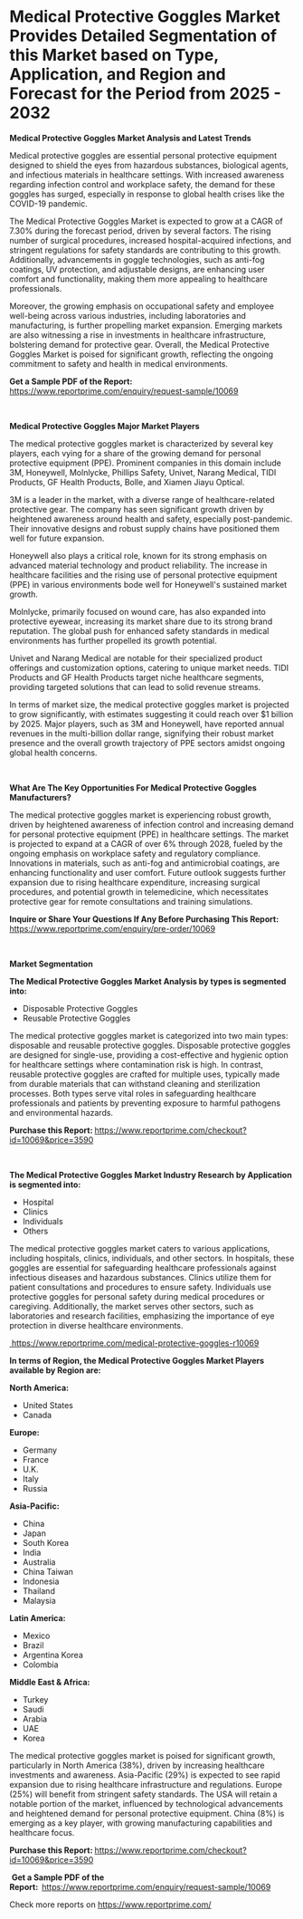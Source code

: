 <p><h1>Medical Protective Goggles Market Provides Detailed Segmentation of this Market based on Type, Application, and Region and Forecast for the Period from 2025 - 2032</h1></p><p><strong>Medical Protective Goggles Market Analysis and Latest Trends</strong></p>
<p><p>Medical protective goggles are essential personal protective equipment designed to shield the eyes from hazardous substances, biological agents, and infectious materials in healthcare settings. With increased awareness regarding infection control and workplace safety, the demand for these goggles has surged, especially in response to global health crises like the COVID-19 pandemic.</p><p>The Medical Protective Goggles Market is expected to grow at a CAGR of 7.30% during the forecast period, driven by several factors. The rising number of surgical procedures, increased hospital-acquired infections, and stringent regulations for safety standards are contributing to this growth. Additionally, advancements in goggle technologies, such as anti-fog coatings, UV protection, and adjustable designs, are enhancing user comfort and functionality, making them more appealing to healthcare professionals.</p><p>Moreover, the growing emphasis on occupational safety and employee well-being across various industries, including laboratories and manufacturing, is further propelling market expansion. Emerging markets are also witnessing a rise in investments in healthcare infrastructure, bolstering demand for protective gear. Overall, the Medical Protective Goggles Market is poised for significant growth, reflecting the ongoing commitment to safety and health in medical environments.</p></p>
<p><strong>Get a Sample PDF of the Report:&nbsp;</strong> <a href="https://www.reportprime.com/enquiry/request-sample/10069?utm_campaign=2487&utm_medium=2&utm_source=Github&utm_content=ia&utm_term=20032025&utm_id=medical-protective-goggles">https://www.reportprime.com/enquiry/request-sample/10069</a></p>
<p>&nbsp;</p>
<p><strong>Medical Protective Goggles Major Market Players</strong></p>
<p><p>The medical protective goggles market is characterized by several key players, each vying for a share of the growing demand for personal protective equipment (PPE). Prominent companies in this domain include 3M, Honeywell, Molnlycke, Phillips Safety, Univet, Narang Medical, TIDI Products, GF Health Products, Bolle, and Xiamen Jiayu Optical.</p><p>3M is a leader in the market, with a diverse range of healthcare-related protective gear. The company has seen significant growth driven by heightened awareness around health and safety, especially post-pandemic. Their innovative designs and robust supply chains have positioned them well for future expansion.</p><p>Honeywell also plays a critical role, known for its strong emphasis on advanced material technology and product reliability. The increase in healthcare facilities and the rising use of personal protective equipment (PPE) in various environments bode well for Honeywell's sustained market growth.</p><p>Molnlycke, primarily focused on wound care, has also expanded into protective eyewear, increasing its market share due to its strong brand reputation. The global push for enhanced safety standards in medical environments has further propelled its growth potential.</p><p>Univet and Narang Medical are notable for their specialized product offerings and customization options, catering to unique market needs. TIDI Products and GF Health Products target niche healthcare segments, providing targeted solutions that can lead to solid revenue streams.</p><p>In terms of market size, the medical protective goggles market is projected to grow significantly, with estimates suggesting it could reach over $1 billion by 2025. Major players, such as 3M and Honeywell, have reported annual revenues in the multi-billion dollar range, signifying their robust market presence and the overall growth trajectory of PPE sectors amidst ongoing global health concerns.</p></p>
<p>&nbsp;</p>
<p><strong>What Are The Key Opportunities For Medical Protective Goggles Manufacturers?</strong></p>
<p><p>The medical protective goggles market is experiencing robust growth, driven by heightened awareness of infection control and increasing demand for personal protective equipment (PPE) in healthcare settings. The market is projected to expand at a CAGR of over 6% through 2028, fueled by the ongoing emphasis on workplace safety and regulatory compliance. Innovations in materials, such as anti-fog and antimicrobial coatings, are enhancing functionality and user comfort. Future outlook suggests further expansion due to rising healthcare expenditure, increasing surgical procedures, and potential growth in telemedicine, which necessitates protective gear for remote consultations and training simulations.</p></p>
<p><strong>Inquire or Share Your Questions If Any Before Purchasing This Report:</strong> <a href="https://www.reportprime.com/enquiry/pre-order/10069?utm_campaign=2487&utm_medium=2&utm_source=Github&utm_content=ia&utm_term=20032025&utm_id=medical-protective-goggles">https://www.reportprime.com/enquiry/pre-order/10069</a></p>
<p>&nbsp;</p>
<p><strong>Market Segmentation</strong></p>
<p><strong>The Medical Protective Goggles Market Analysis by types is segmented into:</strong></p>
<p><ul><li>Disposable Protective Goggles</li><li>Reusable Protective Goggles</li></ul></p>
<p><p>The medical protective goggles market is categorized into two main types: disposable and reusable protective goggles. Disposable protective goggles are designed for single-use, providing a cost-effective and hygienic option for healthcare settings where contamination risk is high. In contrast, reusable protective goggles are crafted for multiple uses, typically made from durable materials that can withstand cleaning and sterilization processes. Both types serve vital roles in safeguarding healthcare professionals and patients by preventing exposure to harmful pathogens and environmental hazards.</p></p>
<p><strong>Purchase this Report:&nbsp;</strong><a href="https://www.reportprime.com/checkout?id=10069&price=3590&utm_campaign=2487&utm_medium=2&utm_source=Github&utm_content=ia&utm_term=20032025&utm_id=medical-protective-goggles">https://www.reportprime.com/checkout?id=10069&price=3590</a></p>
<p>&nbsp;</p>
<p><strong>The Medical Protective Goggles Market Industry Research by Application is segmented into:</strong></p>
<p><ul><li>Hospital</li><li>Clinics</li><li>Individuals</li><li>Others</li></ul></p>
<p><p>The medical protective goggles market caters to various applications, including hospitals, clinics, individuals, and other sectors. In hospitals, these goggles are essential for safeguarding healthcare professionals against infectious diseases and hazardous substances. Clinics utilize them for patient consultations and procedures to ensure safety. Individuals use protective goggles for personal safety during medical procedures or caregiving. Additionally, the market serves other sectors, such as laboratories and research facilities, emphasizing the importance of eye protection in diverse healthcare environments.</p></p>
<p><a href="https://www.reportprime.com/medical-protective-goggles-r10069?utm_campaign=2487&utm_medium=2&utm_source=Github&utm_content=ia&utm_term=20032025&utm_id=medical-protective-goggles">&nbsp;https://www.reportprime.com/medical-protective-goggles-r10069</a></p>
<p><strong>In terms of Region, the Medical Protective Goggles Market Players available by Region are:</strong></p>
<p>
    <p> <strong> North America: </strong>
        <ul>
            <li>United States</li>
            <li>Canada</li>
        </ul>
        </p> 
    <p> <strong> Europe: </strong>
        <ul>
            <li>Germany</li>
            <li>France</li>
            <li>U.K.</li>
            <li>Italy</li>
            <li>Russia</li>
        </ul>
        </p> 
    <p> <strong> Asia-Pacific: </strong>
        <ul>
            <li>China</li>
            <li>Japan</li>
            <li>South Korea</li>
            <li>India</li>
            <li>Australia</li>
            <li>China Taiwan</li>
            <li>Indonesia</li>
            <li>Thailand</li>
            <li>Malaysia</li>
        </ul>
        </p> 
    <p> <strong> Latin America: </strong>
        <ul>
            <li>Mexico</li>
            <li>Brazil</li>
            <li>Argentina Korea</li>
            <li>Colombia</li>
        </ul>
        </p> 
    <p> <strong> Middle East & Africa: </strong>
        <ul>
            <li>Turkey</li>
            <li>Saudi</li>
            <li>Arabia</li>
            <li>UAE</li>
            <li>Korea</li>
        </ul>
    </p>
    </p>
<p><p>The medical protective goggles market is poised for significant growth, particularly in North America (38%), driven by increasing healthcare investments and awareness. Asia-Pacific (29%) is expected to see rapid expansion due to rising healthcare infrastructure and regulations. Europe (25%) will benefit from stringent safety standards. The USA will retain a notable portion of the market, influenced by technological advancements and heightened demand for personal protective equipment. China (8%) is emerging as a key player, with growing manufacturing capabilities and healthcare focus.</p></p>
<p><strong>Purchase this Report: </strong><a href="https://www.reportprime.com/checkout?id=10069&price=3590&utm_campaign=2487&utm_medium=2&utm_source=Github&utm_content=ia&utm_term=20032025&utm_id=medical-protective-goggles">https://www.reportprime.com/checkout?id=10069&price=3590</a></p>
<p>&nbsp;<strong>Get a Sample PDF of the Report:&nbsp;&nbsp;</strong><a href="https://www.reportprime.com/enquiry/request-sample/10069?utm_campaign=2487&utm_medium=2&utm_source=Github&utm_content=ia&utm_term=20032025&utm_id=medical-protective-goggles">https://www.reportprime.com/enquiry/request-sample/10069</a></p>
<p><strong></strong></p>
<p>Check more reports on <a href="https://www.reportprime.com/?utm_campaign=2487&utm_medium=2&utm_source=Github&utm_content=ia&utm_term=20032025&utm_id=medical-protective-goggles">https://www.reportprime.com/</a></p>